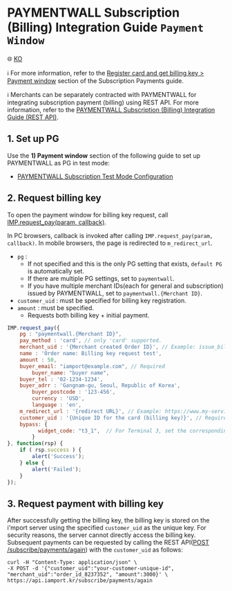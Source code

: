 # PAYMENTWALL Subscription (Billing) Integration Guide `Payment Window`

:globe_with_meridians: [KO](/비인증결제/example/paymentwall-request-billing-key.md)

ℹ️ For more information, refer to the [Register card and get billing key > Payment window](https://docs.iamport.kr/en-US/implementation/subscription#issue-billing-b) section of the Subscription Payments guide.

ℹ️ Merchants can be separately contracted with PAYMENTWALL for integrating subscription payment (billing) using REST API. For more information, refer to the [PAYMENTWALL Subscription (Billing) Integration Guide (REST API)](./paymentwall-api-billing-key.md).


## 1. Set up PG

Use the **1) Payment window** section of the following guide to set up PAYMENTWALL as PG in test mode:

- <a href="https://chaifinance.notion.site/d621d14a563242ddbbcdf43722c28e80" target="_blank"> PAYMENTWALL Subscription Test Mode Configuration</a>


## 2. Request billing key

To open the payment window for billing key request, call [IMP.request_pay(param, callback)](https://docs.iamport.kr/en-US/tech/imp#request_pay).

In PC browsers, callback is invoked after calling `IMP.request_pay(param, callback)`.  In mobile browsers, the page is redirected to `m_redirect_url`.

- `pg` :
    - If not specified and this is the only PG setting that exists, `default PG` is automatically set.
    - If there are multiple PG settings, set to `paymentwall`.
    - If you have multiple merchant IDs(each for general and subscription) issued by PAYMENTWALL, set to `paymentwall.{Merchant ID}`.
- `customer_uid` : must be specified for billing key registration.
- `amount` : must be specified.
    - Requests both billing key + initial payment.

```javascript
IMP.request_pay({
	pg : "paymentwall.{Merchant ID}",
	pay_method : 'card', // only 'card' supported.
	merchant_uid : '{Merchant created Order ID}', // Example: issue_billingkey_monthly_0001
	name : 'Order name: Billing key request test',
	amount : 50,
	buyer_email: "iamport@example.com", // Required
        buyer_name: "buyer name",
	buyer_tel : '02-1234-1234',
	buyer_adrr : 'Gangnam-gu, Seoul, Republic of Korea',
        buyer_postcode : '123-456',
        currency : 'USD',
        language : 'en',
	m_redirect_url : '{redirect URL}', // Example: https://www.my-service.com/payments/complete/mobile (for mobile only),
	customer_uid : '{Unique ID for the card (billing key)}', // Required (Example: gildong_0001_1234)
	bypass: {
	      widget_code: "t3_1",  // For Terminal 3, set the corresponding parameters and activate the Default payment window if not set.
	    }
}, function(rsp) {
	if ( rsp.success ) {
		alert('Success');
	} else {
		alert('Failed');
	}
});
```

<a name="request-pay" />


## 3. Request payment with billing key

After successfully getting the billing key, the billing key is stored on the i'mport server using the specified `customer_uid` as the unique key. For security reasons, the server cannot directly access the billing key. Subsequent payments can be requested by calling the REST API([POST /subscribe/payments/again](https://api.iamport.kr/#!/subscribe/again)) with the `customer_uid` as follows:

```
curl -H "Content-Type: application/json" \
-X POST -d '{"customer_uid":"your-customer-unique-id", "merchant_uid":"order_id_8237352", "amount":3000}' \
https://api.iamport.kr/subscribe/payments/again
```
